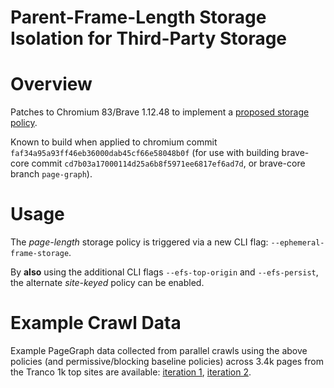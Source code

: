 # Parent-Frame-Length Storage Isolation for Third-Party Storage

# Overview

Patches to Chromium 83/Brave 1.12.48 to implement a [proposed storage policy](https://github.com/privacycg/proposals/issues/18).

Known to build when applied to chromium commit `faf34a95a93ff46eb36000dab45cf66e58048b0f` (for use with building brave-core commit `cd7b03a17000114d25a6b8f5971ee6817ef6ad7d`, or brave-core branch `page-graph`).

# Usage

The *page-length* storage policy is triggered via a new CLI flag: `--ephemeral-frame-storage`.

By **also** using the additional CLI flags `--efs-top-origin` and `--efs-persist`, the alternate *site-keyed* policy can be enabled.

# Example Crawl Data

Example PageGraph data collected from parallel crawls using the above policies (and permissive/blocking baseline policies) across 3.4k pages from the Tranco 1k top sites are available: [iteration 1](https://drive.google.com/file/d/11sCXF4nGQrYxN-BX4Rru8R0DQtPvDLfi/view?usp=sharing), [iteration 2](https://drive.google.com/file/d/15b3JYfhC_ZQbL2Fpcux3c9D4ic2i9YYo/view?usp=sharing).

